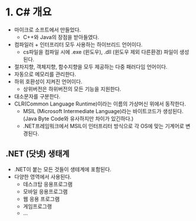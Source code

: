 # 1. C# 개요
- 마이크로 소프트에서 만들었다.
  - C++와 Java의 장점을 받아들였다.
- 컴파일러 + 인터프리터 모두 사용하는 하이브리드 언어이다.
  - cs파일을 컴파일 시에 .exe (윈도우), .dll (윈도우 제외 다른환경) 파일이 생성된다.
- 절차지향, 객체지향, 함수지향을 모두 제공하는 다중 패러다임 언어이다.
- 자동으로 메모리를 관리한다.
- 하위 호환성이 지켜진 언어이다.
  - 상위버전은 하위버전의 모든 기능을 지원한다.
- 대소문자를 구분한다.
- CLR(Common Language Runtime)이라는 이름의 가상머신 위에서 동작한다.
  - MSIL (Microsoft Intermediate Language)라는 바이트코드가 생성된다. (Java Byte Code와 유사하지만 차이가 있긴하다.)
  - .NET프레임워크에서 MSIL이 인터프리터 방식으로 각 OS에 맞는 기계어로 변경된다.


## .NET (닷넷) 생태계
- .NET이 붙는 모든 것들이 생테계에 포함된다.
- 다양한 영역에서 사용된다.
    - 데스크탑 응용프로그램
    - 모바일 응용프로그램
    - 웹 응용 프로그램
    - 게임프로그랭
    - ...

